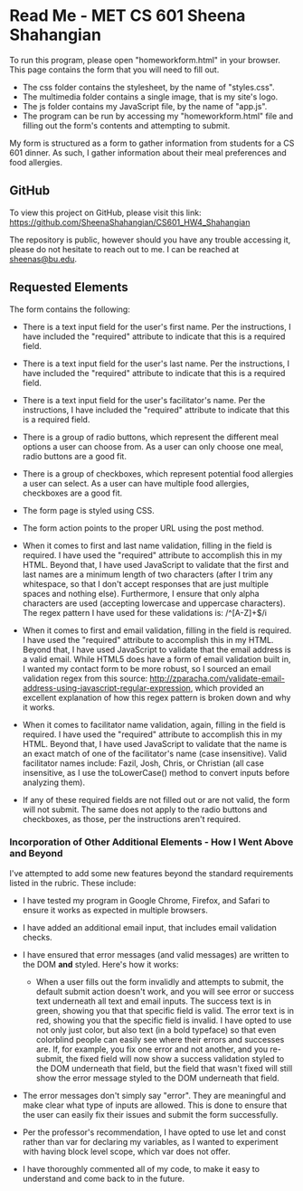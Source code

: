 # Read Me - MET CS 601 Sheena Shahangian

To run this program, please open "homeworkform.html" in your browser. This page contains the form that you will need to fill out.

* The css folder contains the stylesheet, by the name of "styles.css".
* The multimedia folder contains a single image, that is my site's logo.
* The js folder contains my JavaScript file, by the name of "app.js".
* The program can be run by accessing my "homeworkform.html" file and filling out the form's contents and attempting to submit.

My form is structured as a form to gather information from students for a CS 601 dinner. As such, I gather information about their meal preferences and food allergies.


## GitHub

To view this project on GitHub, please visit this link: https://github.com/SheenaShahangian/CS601_HW4_Shahangian

The repository is public, however should you have any trouble accessing it, please do not hesitate to reach out to me. I can be reached at sheenas@bu.edu.


## Requested Elements

The form contains the following:

* There is a text input field for the user's first name. Per the instructions, I have included the "required" attribute to indicate that this is a required field.
* There is a text input field for the user's last name. Per the instructions, I have included the "required" attribute to indicate that this is a required field.
* There is a text input field for the user's facilitator's name. Per the instructions, I have included the "required" attribute to indicate that this is a required field.
* There is a group of radio buttons, which represent the different meal options a user can choose from. As a user can only choose one meal, radio buttons are a good fit.
* There is a group of checkboxes, which represent potential food allergies a user can select. As a user can have multiple food allergies, checkboxes are a good fit.
* The form page is styled using CSS.
* The form action points to the proper URL using the post method.

*  When it comes to first and last name validation, filling in the field is required. I have used the "required" attribute to accomplish this in my HTML. Beyond that, I have used JavaScript to validate that the first and last names are a minimum length of two characters (after I trim any whitespace, so that I don't accept responses that are just multiple spaces and nothing else). Furthermore, I ensure that only alpha characters are used (accepting lowercase and uppercase characters). The regex pattern I have used for these validations is: /^[A-Z]+$/i
*  When it comes to first and email validation, filling in the field is required. I have used the "required" attribute to accomplish this in my HTML. Beyond that, I have used JavaScript to validate that the email address is a valid email. While HTML5 does have a form of email validation built in, I wanted my contact form to be more robust, so I sourced an email validation regex from this source: http://zparacha.com/validate-email-address-using-javascript-regular-expression, which provided an excellent explanation of how this regex pattern is broken down and why it works.
*  When it comes to facilitator name validation, again, filling in the field is required. I have used the "required" attribute to accomplish this in my HTML. Beyond that, I have used JavaScript to validate that the name is an exact match of one of the facilitator's name (case insensitive). Valid facilitator names include: Fazil, Josh, Chris, or Christian (all case insensitive, as I use the toLowerCase() method to convert inputs before analyzing them).
*  If any of these required fields are not filled out or are not valid, the form will not submit. The same does not apply to the radio buttons and checkboxes, as those, per the instructions aren't required.

### Incorporation of Other Additional Elements - How I Went Above and Beyond

I've attempted to add some new features beyond the standard requirements listed in the rubric. These include: 

* I have tested my program in Google Chrome, Firefox, and Safari to ensure it works as expected in multiple browsers.
* I have added an additional email input, that includes email validation checks.
* I have ensured that error messages (and valid messages) are written to the DOM **and** styled. Here's how it works:
  * When a user fills out the form invalidly and attempts to submit, the default submit action doesn't work, and you will see error or success text underneath all text and email inputs. The success text is in green, showing you that that specific field is valid. The error text is in red, showing you that the specific field is invalid. I have opted to use not only just color, but also text (in a bold typeface) so that even colorblind people can easily see where their errors and successes are. If, for example, you fix one error and not another, and you re-submit, the fixed field will now show a  success validation styled to the DOM underneath that field, but the field that wasn't fixed will still show the error message styled to the DOM underneath that field.
* The error messages don't simply say "error". They are meaningful and make clear what type of inputs are allowed. This is done to ensure that the user can easily fix their issues and submit the form successfully.

* Per the professor's recommendation, I have opted to use let and const rather than var for declaring my variables, as I wanted to experiment with having block level scope, which var does not offer.
* I have thoroughly commented all of my code, to make it easy to understand and come back to in the future.